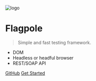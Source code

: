 <!-- _coverpage.md -->

![logo](images/logo@2x.png)

# Flagpole

> Simple and fast testing framework.

- DOM
- Headless or headful browser
- REST/SOAP API

[GitHub](https://github.com/flagpolejs/flagpole)
[Get Started](#what-is-flagpole)
